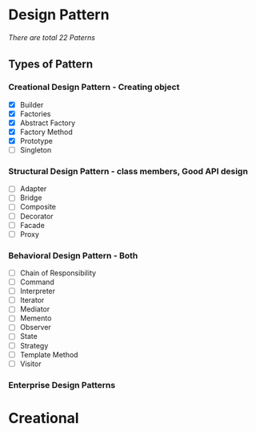 # Design Pattern

###### There are total 22 Paterns

## Types of Pattern

### Creational Design Pattern - Creating object

- [X]  Builder
- [X]  Factories
  - [X]  Abstract Factory
  - [X]  Factory Method
- [X]  Prototype
- [ ]  Singleton

### Structural Design Pattern  - class members, Good API design

- [ ]  Adapter
- [ ]  Bridge
- [ ]  Composite
- [ ]  Decorator
- [ ]  Facade
- [ ]  Proxy

### Behavioral Design Pattern - Both

- [ ]  Chain of Responsibility
- [ ]  Command
- [ ]  Interpreter
- [ ]  Iterator
- [ ]  Mediator
- [ ]  Memento
- [ ]  Observer
- [ ]  State
- [ ]  Strategy
- [ ]  Template Method
- [ ]  Visitor

### Enterprise Design Patterns

# Creational
